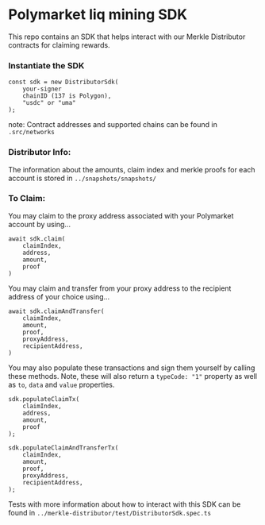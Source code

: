 # Polymarket liq mining SDK

This repo contains an SDK that helps interact with our Merkle Distributor contracts for claiming rewards.

### Instantiate the SDK

```
const sdk = new DistributorSdk(
    your-signer
    chainID (137 is Polygon),
    "usdc" or "uma"
);
```

note: Contract addresses and supported chains can be found in `.src/networks`

### Distributor Info:

The information about the amounts, claim index and merkle proofs for each account is stored in `../snapshots/snapshots/`

### To Claim:

You may claim to the proxy address associated with your Polymarket account by using...

```
await sdk.claim(
	claimIndex,
	address,
	amount,
	proof
)
```

You may claim and transfer from your proxy address to the recipient address of your choice using...

```
await sdk.claimAndTransfer(
	claimIndex,
	amount,
	proof,
	proxyAddress,
	recipientAddress,
)
```

You may also populate these transactions and sign them yourself by calling these methods. Note, these will also return a `typeCode: "1"` property as well as `to`, `data` and `value` properties.

```
sdk.populateClaimTx(
	claimIndex,
	address,
	amount,
	proof
);

sdk.populateClaimAndTransferTx(
	claimIndex,
	amount,
	proof,
	proxyAddress,
	recipientAddress,
);
```

Tests with more information about how to interact with this SDK can be found in `../merkle-distributor/test/DistributorSdk.spec.ts`
